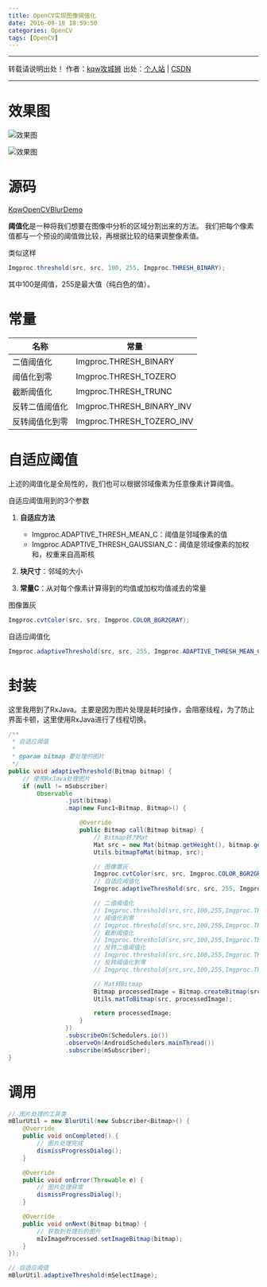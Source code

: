 ```yaml
---
title: OpenCV实现图像阈值化
date: 2016-08-18 18:59:50
categories: OpenCV
tags: [OpenCV]
---
```


---
转载请说明出处！
作者：[kqw攻城狮](http://kongqw.github.io/about/index.html)
出处：[个人站](http://kongqw.github.io) | [CSDN](http://blog.csdn.net/q4878802/)

---

# 效果图

![效果图](http://img.blog.csdn.net/20160818193140495)

![效果图](http://img.blog.csdn.net/20160818193148727)

# 源码

[KqwOpenCVBlurDemo](https://github.com/kongqw/KqwOpenCVBlurDemo)

**阈值化**是一种将我们想要在图像中分析的区域分割出来的方法。
我们把每个像素值都与一个预设的阈值做比较，再根据比较的结果调整像素值。

类似这样

``` java
Imgproc.threshold(src, src, 100, 255, Imgproc.THRESH_BINARY);
```

其中100是阈值，255是最大值（纯白色的值）。

# 常量

|名称           |   常量                  |
|--------------|-------------------------|
|二值阈值化     |Imgproc.THRESH_BINARY    |
|阈值化到零     |Imgproc.THRESH_TOZERO    |
|截断阈值化     |Imgproc.THRESH_TRUNC     |
|反转二值阈值化  |Imgproc.THRESH_BINARY_INV|
|反转阈值化到零  |Imgproc.THRESH_TOZERO_INV|


# 自适应阈值

上述的阈值化是全局性的，我们也可以根据邻域像素为任意像素计算阈值。

自适应阈值用到的3个参数

1. **自适应方法**

	* Imgproc.ADAPTIVE_THRESH_MEAN_C：阈值是邻域像素的值
	* Imgproc.ADAPTIVE_THRESH_GAUSSIAN_C：阈值是领域像素的加权和，权重来自高斯核

2. **块尺寸**：邻域的大小	
3. **常量C**：从对每个像素计算得到的均值或加权均值减去的常量



图像置灰

``` java                            
Imgproc.cvtColor(src, src, Imgproc.COLOR_BGR2GRAY);
```

自适应阈值化

``` java                            
Imgproc.adaptiveThreshold(src, src, 255, Imgproc.ADAPTIVE_THRESH_MEAN_C, Imgproc.THRESH_BINARY, 3, 0);
```

# 封装

这里我用到了RxJava。主要是因为图片处理是耗时操作，会阻塞线程，为了防止界面卡顿，这里使用RxJava进行了线程切换。

``` java
/**
 * 自适应阈值
 *
 * @param bitmap 要处理的图片
 */
public void adaptiveThreshold(Bitmap bitmap) {
    // 使用RxJava处理图片
    if (null != mSubscriber)
        Observable
                .just(bitmap)
                .map(new Func1<Bitmap, Bitmap>() {

                    @Override
                    public Bitmap call(Bitmap bitmap) {
                        // Bitmap转为Mat
                        Mat src = new Mat(bitmap.getHeight(), bitmap.getWidth(), CvType.CV_8UC4);
                        Utils.bitmapToMat(bitmap, src);

                        // 图像置灰
                        Imgproc.cvtColor(src, src, Imgproc.COLOR_BGR2GRAY);
                        // 自适应阈值化
                        Imgproc.adaptiveThreshold(src, src, 255, Imgproc.ADAPTIVE_THRESH_MEAN_C, Imgproc.THRESH_BINARY, 3, 0);

                        // 二值阈值化
                        // Imgproc.threshold(src,src,100,255,Imgproc.THRESH_BINARY);
                        // 阈值化到零
                        // Imgproc.threshold(src,src,100,255,Imgproc.THRESH_TOZERO);
                        // 截断阈值化
                        // Imgproc.threshold(src,src,100,255,Imgproc.THRESH_TRUNC);
                        // 反转二值阈值化
                        // Imgproc.threshold(src,src,100,255,Imgproc.THRESH_BINARY_INV);
                        // 反转阈值化到零
                        // Imgproc.threshold(src,src,100,255,Imgproc.THRESH_TOZERO_INV);

                        // Mat转Bitmap
                        Bitmap processedImage = Bitmap.createBitmap(src.cols(), src.rows(), Bitmap.Config.ARGB_8888);
                        Utils.matToBitmap(src, processedImage);

                        return processedImage;
                    }
                })
                .subscribeOn(Schedulers.io())
                .observeOn(AndroidSchedulers.mainThread())
                .subscribe(mSubscriber);
}
```


# 调用

``` java
// 图片处理的工具类
mBlurUtil = new BlurUtil(new Subscriber<Bitmap>() {
    @Override
    public void onCompleted() {
        // 图片处理完成
        dismissProgressDialog();
    }

    @Override
    public void onError(Throwable e) {
        // 图片处理异常
        dismissProgressDialog();
    }

    @Override
    public void onNext(Bitmap bitmap) {
        // 获取到处理后的图片
        mIvImageProcessed.setImageBitmap(bitmap);
    }
});

// 自适应阈值
mBlurUtil.adaptiveThreshold(mSelectImage);
```











